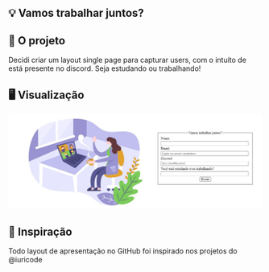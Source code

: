 ## 💡 Vamos trabalhar juntos?

## 🎈 O projeto
Decidi criar um layout single page para capturar users, com o intuíto de está presente no discord. Seja estudando ou trabalhando! 


## 🖥️ Visualização
![alt text](https://github.com/italosantana/vamos-trabalhar-juntos/blob/main/banner.JPG)


## 🎈 Inspiração
Todo layout de apresentação no GitHub foi inspirado nos projetos do @iuricode
